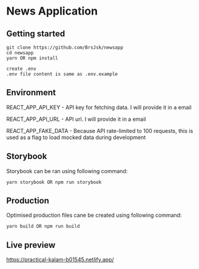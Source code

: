 # News Application

## Getting started

```
git clone https://github.com/BrsJsk/newsapp
cd newsapp
yarn OR npm install

create .env
.env file content is same as .env.example
```

## Environment

REACT_APP_API_KEY - API key for fetching data. I will provide it in a email

REACT_APP_API_URL - API url. I will provide it in a email

REACT_APP_FAKE_DATA - Because API rate-limited to 100 requests, this is used as a flag to load mocked data during development

## Storybook

Storybook can be ran using following command:

```
yarn storybook OR npm run storybook
```

## Production

Optimised production files cane be created using following command:

```
yarn build OR npm run build
```

## Live preview

https://practical-kalam-b01545.netlify.app/
